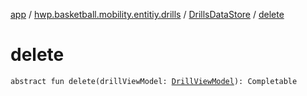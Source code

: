 [app](../../index.md) / [hwp.basketball.mobility.entitiy.drills](../index.md) / [DrillsDataStore](index.md) / [delete](.)

# delete

`abstract fun delete(drillViewModel: `[`DrillViewModel`](../-drill-view-model/index.md)`): Completable`